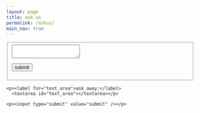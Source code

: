 ```yaml
---
layout: page
title: ask us
permalink: /askus/
main_nav: true
---
```



<fieldset>

<form action="script.php" method="POST"><textarea name='msg'></textarea><p><input type="submit" value="submit" /></p></form>

  
</fieldset>



 <form>

    <p><label for="text_area">ask away:</label>
      <textarea id="text_area"></textarea></p>
 
    <p><input type="submit" value="submit" /></p>
    
  </form>






